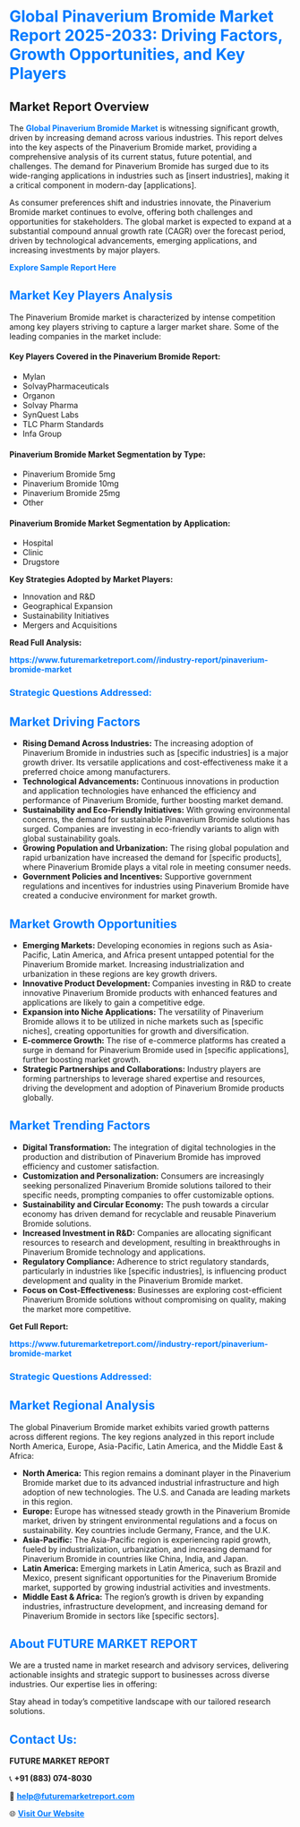 <h1 style="color: #007BFF;">Global Pinaverium Bromide Market Report 2025-2033: Driving Factors, Growth Opportunities, and Key Players</h1>

<section id="overview">
<h2>Market Report Overview</h2>
<p>The <a href="https://www.futuremarketreport.com//industry-report/pinaverium-bromide-market" style="color: #007BFF; text-decoration: none;"><strong>Global Pinaverium Bromide Market</strong></a> is witnessing significant growth, driven by increasing demand across various industries. This report delves into the key aspects of the Pinaverium Bromide market, providing a comprehensive analysis of its current status, future potential, and challenges. The demand for Pinaverium Bromide has surged due to its wide-ranging applications in industries such as [insert industries], making it a critical component in modern-day [applications].</p>
<p>As consumer preferences shift and industries innovate, the Pinaverium Bromide market continues to evolve, offering both challenges and opportunities for stakeholders. The global market is expected to expand at a substantial compound annual growth rate (CAGR) over the forecast period, driven by technological advancements, emerging applications, and increasing investments by major players.</p>
</section>

<section id="overview">
<p><a href="https://www.futuremarketreport.com//request-sample/reportId=85478" style="color: #007BFF; text-decoration: none;"><strong>Explore Sample Report Here</strong></a></p>
</section>

<section id="key-players">
<h2 style="color: #007BFF;">Market Key Players Analysis</h2>
<p>The Pinaverium Bromide market is characterized by intense competition among key players striving to capture a larger market share. Some of the leading companies in the market include:</p>
<h4>Key Players Covered in the Pinaverium Bromide Report:</h4>
<ul><li>Mylan</li><li>SolvayPharmaceuticals</li><li>Organon</li><li>Solvay Pharma</li><li>SynQuest Labs</li><li>TLC Pharm Standards</li><li>Infa Group</li></ul>
<h4>Pinaverium Bromide Market Segmentation by Type:</h4>
<ul><li>Pinaverium Bromide 5mg</li><li>Pinaverium Bromide 10mg</li><li>Pinaverium Bromide 25mg</li><li>Other</li></ul>

<h4>Pinaverium Bromide Market Segmentation by Application:</h4>
<ul><li>Hospital</li><li>Clinic</li><li>Drugstore</li></ul>
<p><strong>Key Strategies Adopted by Market Players:</strong></p>
<ul>
<li>Innovation and R&D</li>
<li>Geographical Expansion</li>
<li>Sustainability Initiatives</li>
<li>Mergers and Acquisitions</li>
</ul>
</section>

<section>
<p><strong>Read Full Analysis: </strong></p><a href="https://www.futuremarketreport.com//industry-report/pinaverium-bromide-market" style="color: #007BFF; text-decoration: none;"><strong>https://www.futuremarketreport.com//industry-report/pinaverium-bromide-market</strong></a>
<h3 style="color: #007BFF;">Strategic Questions Addressed:</h3>
</section>

<section id="driving-factors">
<h2 style="color: #007BFF;">Market Driving Factors</h2>
<ul>
<li><strong>Rising Demand Across Industries:</strong> The increasing adoption of Pinaverium Bromide in industries such as [specific industries] is a major growth driver. Its versatile applications and cost-effectiveness make it a preferred choice among manufacturers.</li>
<li><strong>Technological Advancements:</strong> Continuous innovations in production and application technologies have enhanced the efficiency and performance of Pinaverium Bromide, further boosting market demand.</li>
<li><strong>Sustainability and Eco-Friendly Initiatives:</strong> With growing environmental concerns, the demand for sustainable Pinaverium Bromide solutions has surged. Companies are investing in eco-friendly variants to align with global sustainability goals.</li>
<li><strong>Growing Population and Urbanization:</strong> The rising global population and rapid urbanization have increased the demand for [specific products], where Pinaverium Bromide plays a vital role in meeting consumer needs.</li>
<li><strong>Government Policies and Incentives:</strong> Supportive government regulations and incentives for industries using Pinaverium Bromide have created a conducive environment for market growth.</li>
</ul>
</section>

<section id="growth-opportunities">
<h2 style="color: #007BFF;">Market Growth Opportunities</h2>
<ul>
<li><strong>Emerging Markets:</strong> Developing economies in regions such as Asia-Pacific, Latin America, and Africa present untapped potential for the Pinaverium Bromide market. Increasing industrialization and urbanization in these regions are key growth drivers.</li>
<li><strong>Innovative Product Development:</strong> Companies investing in R&D to create innovative Pinaverium Bromide products with enhanced features and applications are likely to gain a competitive edge.</li>
<li><strong>Expansion into Niche Applications:</strong> The versatility of Pinaverium Bromide allows it to be utilized in niche markets such as [specific niches], creating opportunities for growth and diversification.</li>
<li><strong>E-commerce Growth:</strong> The rise of e-commerce platforms has created a surge in demand for Pinaverium Bromide used in [specific applications], further boosting market growth.</li>
<li><strong>Strategic Partnerships and Collaborations:</strong> Industry players are forming partnerships to leverage shared expertise and resources, driving the development and adoption of Pinaverium Bromide products globally.</li>
</ul>
</section>

<section id="trending-factors">
<h2 style="color: #007BFF;">Market Trending Factors</h2>
<ul>
<li><strong>Digital Transformation:</strong> The integration of digital technologies in the production and distribution of Pinaverium Bromide has improved efficiency and customer satisfaction.</li>
<li><strong>Customization and Personalization:</strong> Consumers are increasingly seeking personalized Pinaverium Bromide solutions tailored to their specific needs, prompting companies to offer customizable options.</li>
<li><strong>Sustainability and Circular Economy:</strong> The push towards a circular economy has driven demand for recyclable and reusable Pinaverium Bromide solutions.</li>
<li><strong>Increased Investment in R&D:</strong> Companies are allocating significant resources to research and development, resulting in breakthroughs in Pinaverium Bromide technology and applications.</li>
<li><strong>Regulatory Compliance:</strong> Adherence to strict regulatory standards, particularly in industries like [specific industries], is influencing product development and quality in the Pinaverium Bromide market.</li>
<li><strong>Focus on Cost-Effectiveness:</strong> Businesses are exploring cost-efficient Pinaverium Bromide solutions without compromising on quality, making the market more competitive.</li>
</ul>
</section>

<section>
<p><strong>Get Full Report: </strong></p><a href="https://www.futuremarketreport.com//industry-report/pinaverium-bromide-market" style="color: #007BFF; text-decoration: none;"><strong>https://www.futuremarketreport.com//industry-report/pinaverium-bromide-market</strong></a>
<h3 style="color: #007BFF;">Strategic Questions Addressed:</h3>
</section>


<section id="regional-analysis">
<h2 style="color: #007BFF;">Market Regional Analysis</h2>
<p>The global Pinaverium Bromide market exhibits varied growth patterns across different regions. The key regions analyzed in this report include North America, Europe, Asia-Pacific, Latin America, and the Middle East & Africa:</p>
<ul>
<li><strong>North America:</strong> This region remains a dominant player in the Pinaverium Bromide market due to its advanced industrial infrastructure and high adoption of new technologies. The U.S. and Canada are leading markets in this region.</li>
<li><strong>Europe:</strong> Europe has witnessed steady growth in the Pinaverium Bromide market, driven by stringent environmental regulations and a focus on sustainability. Key countries include Germany, France, and the U.K.</li>
<li><strong>Asia-Pacific:</strong> The Asia-Pacific region is experiencing rapid growth, fueled by industrialization, urbanization, and increasing demand for Pinaverium Bromide in countries like China, India, and Japan.</li>
<li><strong>Latin America:</strong> Emerging markets in Latin America, such as Brazil and Mexico, present significant opportunities for the Pinaverium Bromide market, supported by growing industrial activities and investments.</li>
<li><strong>Middle East & Africa:</strong> The region’s growth is driven by expanding industries, infrastructure development, and increasing demand for Pinaverium Bromide in sectors like [specific sectors].</li>
</ul>
</section>

<footer>
<h2 style="color: #007BFF;">About FUTURE MARKET REPORT</h2>
<p>We are a trusted name in market research and advisory services, delivering actionable insights and strategic support to businesses across diverse industries. Our expertise lies in offering:</p>

<p>Stay ahead in today’s competitive landscape with our tailored research solutions.</p>

<h2 style="color: #007BFF;">Contact Us:</h2>
<p><strong>FUTURE MARKET REPORT</strong></p>
<p>📞 <strong>+91 (883) 074-8030</strong></p>
<p>📧 <strong><a href="mailto:help@futuremarketreport.com" style="color: #007BFF;">help@futuremarketreport.com</a></strong></p>
<p>🌐 <strong><a href="https://www.futuremarketreport.com/" style="color: #007BFF;">Visit Our Website</a></strong></p>
</footer>